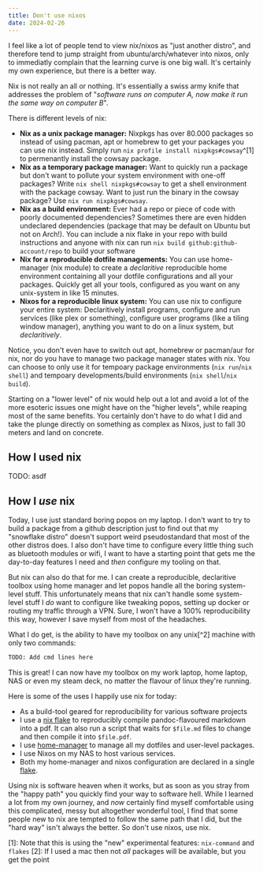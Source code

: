 ```yaml
---
title: Don't use nixos
date: 2024-02-26
---
```


I feel like a lot of people tend to view nix/nixos as "just another distro",
and therefore tend to jump straight from ubuntu/arch/whatever into nixos,
only to immediatly complain that the learning curve is one big wall. It's
certainly my own experience, but there is a better way.

Nix is not really an all or nothing. It's essentially a swiss army knife
that addresses the problem of "_software runs on computer A, now make it
run the same way on computer B_".

There is different levels of nix:

- **Nix as a unix package manager:** Nixpkgs has over 80.000 packages so
  instead of using pacman, apt or homebrew to get your packages you can use
  nix instead. Simply run `nix profile install nixpkgs#cowsay`^[1] to permenantly
  install the cowsay package.
- **Nix as a temporary package manager:** Want to quickly run a package but
  don't want to pollute your system environment with one-off packages? Write
  `nix shell nixpkgs#cowsay` to get a shell environment with the package
  cowsay. Want to just run the binary in the cowsay package? Use `nix run
  nixpkgs#cowsay`.
- **Nix as a build environment:** Ever had a repo or piece of code with
  poorly documented dependencies? Sometimes there are even hidden undeclared
  dependencies (package that may be default on Ubuntu but not on Arch!). You
  can include a nix flake in your repo with build instructions and anyone with
  nix can run `nix build github:github-account/repo` to build your software
- **Nix for a reproducible dotfile managements:** You can use home-manager
  (nix module) to create a _declaritive_ reproducible home environment
  containing all your dotfile configurations and all your packages. Quickly get
  all your tools, configured as you want on any unix-system in like 15 minutes.
- **Nixos for a reproducible linux system:** You can use nix to configure your
  entire system: Declaritively install programs, configure and run services
  (like plex or something), configure user programs (like a tiling window
  manager), anything you want to do on a linux system, but _declaritively_.

Notice, you don't even have to switch out apt, homebrew or pacman/aur for nix,
nor do you have to manage two package manager states with nix. You can choose
to only use it for tempoary package environments (`nix run`/`nix shell`)
and tempoary developments/build environments (`nix shell`/`nix build`).

Starting on a "lower level" of nix would help out a lot and avoid a lot
of the more esoteric issues one might have on the "higher levels", while
reaping most of the same benefits. You certainly don't have to do what I did
and take the plunge directly on something as complex as Nixos, just to fall
30 meters and land on concrete.

## How I used nix

TODO: asdf

## How I _use_ nix

Today, I use just standard boring popos on my laptop. I don't want to
try to build a package from a github description just to find out that my
"snowflake distro" doesn't support weird pseudostandard that most of the
other distros does. I also don't have time to configure every little thing
such as bluetooth modules or wifi, I want to have a starting point that gets
me the day-to-day features I need and _then_ configure my tooling on that.

But nix can also do that for me. I can create a reproducible, declaritive
toolbox using home manager and let popos handle all the boring system-level
stuff. This unfortunately means that nix can't handle some system-level stuff
I _do_ want to configure like tweaking popos, setting up docker or routing
my traffic through a VPN. Sure, I won't have a 100% reproducibility this way,
however I save myself from most of the headaches.

What I do get, is the ability to have my toolbox on any unix[^2] machine
with only two commands:

```sh
TODO: Add cmd lines here
```

This is great! I can now have my toolbox on my work laptop, home laptop,
NAS or even my steam deck, no matter the flavour of linux they're running.

Here is some of the uses I happily use nix for today:

- As a build-tool geared for reproducibility for various software projects
- I use a [nix
  flake](https://gist.github.com/rasmus-kirk/c56267f2256a5b1326eefdcb2da33d92)
  to reproducibly compile pandoc-flavoured markdown into a pdf. It can also
  run a script that waits for `$file.md` files to change and then compile
  it into `$file.pdf`.
- I use [home-manager](<!-- TODO: insert link -->) to manage all my dotfiles
  and user-level packages.
- I use Nixos on my NAS to host various services.
- Both my home-manager and nixos configuration are declared in a single
  [flake](<!-- TODO: insert link -->).

Using nix is software heaven when it works, but as soon as you stray from the
"happy path" you quickly find your way to software hell. While I learned a
lot from my own journey, and _now_ certainly find myself comfortable using
this complicated, messy but altogether wonderful tool, I find that some
people new to nix are tempted to follow the same path that I did, but the
"hard way" isn't always the better. So don't use nixos, use nix.

[1]: Note that this is using the "new" experimental features: `nix-command`
     and `flakes`
[2]: If I used a mac then not _all_ packages will be available, but you get
     the point
